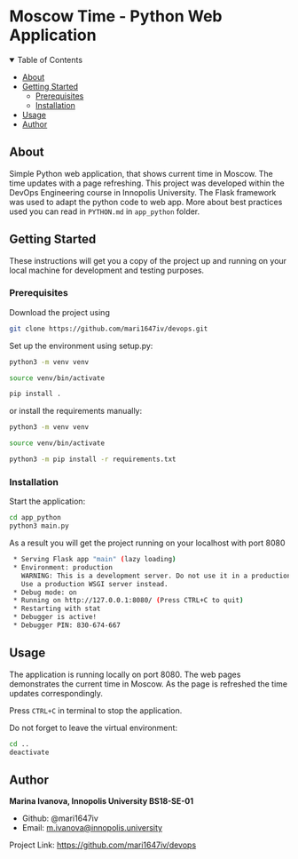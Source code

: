 # Moscow Time - Python Web Application

<!-- TABLE OF CONTENTS -->
<details open="open">
  <summary>Table of Contents</summary>
  <ul>
    <li><a href="#about">About</a></li>
    <li>
      <a href="#getting_started">Getting Started</a>
      <ul>
        <li><a href="#prerequisites">Prerequisites</a></li>
        <li><a href="#installation">Installation</a></li>
      </ul>
    </li>
    <li><a href="#usage">Usage</a></li>
    <li><a href="#author">Author</a></li>
  </ul>
</details>

## About <a name = "about"></a>

Simple Python web application, that shows current time in Moscow. The time updates with a page refreshing. This project was developed within the DevOps Engineering course in Innopolis University. The Flask framework was used to adapt the python code to web app. More about best practices used you can read in `PYTHON.md` in `app_python` folder.

## Getting Started <a name = "getting_started"></a>

These instructions will get you a copy of the project up and running on your local machine for development and testing purposes. <!--See [deployment](#deployment) for notes on how to deploy the project on a live system.-->

### Prerequisites <a name = "prerequisites"></a>

Download the project using

```bash
git clone https://github.com/mari1647iv/devops.git
```

Set up the environment using setup.py:

```bash
python3 -m venv venv

source venv/bin/activate

pip install .
```

or install the requirements manually:

```bash
python3 -m venv venv

source venv/bin/activate

python3 -m pip install -r requirements.txt 
```

### Installation <a name = "installation"></a>

Start the application:

```bash
cd app_python
python3 main.py 
```

As a result you will get the project running on your localhost with port 8080
```bash 
 * Serving Flask app "main" (lazy loading)
 * Environment: production
   WARNING: This is a development server. Do not use it in a production deployment.
   Use a production WSGI server instead.
 * Debug mode: on
 * Running on http://127.0.0.1:8080/ (Press CTRL+C to quit)
 * Restarting with stat
 * Debugger is active!
 * Debugger PIN: 830-674-667
```

## Usage <a name = "usage"></a>

The application is running locally on port 8080. The web pages demonstrates the current time in Moscow. As the page is refreshed the time updates correspondingly.

Press `CTRL+C` in terminal to stop the application.

Do not forget to leave the virtual environment:

```bash
cd ..
deactivate
```

## Author <a name = "author"></a>

**Marina Ivanova, Innopolis University BS18-SE-01**

+ Github: @mari1647iv
+ Email: m.ivanova@innopolis.university

Project Link: https://github.com/mari1647iv/devops
